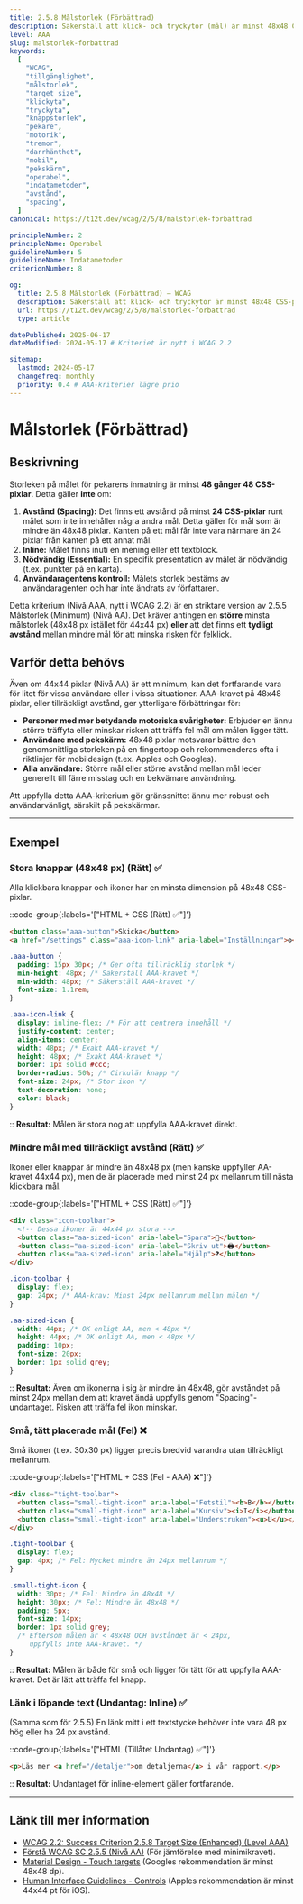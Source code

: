 ```yaml
---
title: 2.5.8 Målstorlek (Förbättrad)
description: Säkerställ att klick- och tryckytor (mål) är minst 48x48 CSS-pixlar stora, eller att det finns tillräckligt avstånd mellan små mål.
level: AAA
slug: malstorlek-forbattrad
keywords:
  [
    "WCAG",
    "tillgänglighet",
    "målstorlek",
    "target size",
    "klickyta",
    "tryckyta",
    "knappstorlek",
    "pekare",
    "motorik",
    "tremor",
    "darrhänthet",
    "mobil",
    "pekskärm",
    "operabel",
    "indatametoder",
    "avstånd",
    "spacing",
  ]
canonical: https://t12t.dev/wcag/2/5/8/malstorlek-forbattrad

principleNumber: 2
principleName: Operabel
guidelineNumber: 5
guidelineName: Indatametoder
criterionNumber: 8

og:
  title: 2.5.8 Målstorlek (Förbättrad) – WCAG
  description: Säkerställ att klick- och tryckytor är minst 48x48 CSS-pixlar eller har tillräckligt avstånd.
  url: https://t12t.dev/wcag/2/5/8/malstorlek-forbattrad
  type: article

datePublished: 2025-06-17
dateModified: 2024-05-17 # Kriteriet är nytt i WCAG 2.2

sitemap:
  lastmod: 2024-05-17
  changefreq: monthly
  priority: 0.4 # AAA-kriterier lägre prio
---
```


# Målstorlek (Förbättrad)

## Beskrivning

Storleken på målet för pekarens inmatning är minst **48 gånger 48 CSS-pixlar**. Detta gäller **inte** om:

1.  **Avstånd (Spacing):** Det finns ett avstånd på minst **24 CSS-pixlar** runt målet som inte innehåller några andra mål. Detta gäller för mål som är mindre än 48x48 pixlar. Kanten på ett mål får inte vara närmare än 24 pixlar från kanten på ett annat mål.
2.  **Inline:** Målet finns inuti en mening eller ett textblock.
3.  **Nödvändig (Essential):** En specifik presentation av målet är nödvändig (t.ex. punkter på en karta).
4.  **Användaragentens kontroll:** Målets storlek bestäms av användaragenten och har inte ändrats av författaren.

Detta kriterium (Nivå AAA, nytt i WCAG 2.2) är en striktare version av 2.5.5 Målstorlek (Minimum) (Nivå AA). Det kräver antingen en **större** minsta målstorlek (48x48 px istället för 44x44 px) **eller** att det finns ett **tydligt avstånd** mellan mindre mål för att minska risken för felklick.

## Varför detta behövs

Även om 44x44 pixlar (Nivå AA) är ett minimum, kan det fortfarande vara för litet för vissa användare eller i vissa situationer. AAA-kravet på 48x48 pixlar, eller tillräckligt avstånd, ger ytterligare förbättringar för:

- **Personer med mer betydande motoriska svårigheter:** Erbjuder en ännu större träffyta eller minskar risken att träffa fel mål om målen ligger tätt.
- **Användare med pekskärm:** 48x48 pixlar motsvarar bättre den genomsnittliga storleken på en fingertopp och rekommenderas ofta i riktlinjer för mobildesign (t.ex. Apples och Googles).
- **Alla användare:** Större mål eller större avstånd mellan mål leder generellt till färre misstag och en bekvämare användning.

Att uppfylla detta AAA-kriterium gör gränssnittet ännu mer robust och användarvänligt, särskilt på pekskärmar.

---

## Exempel

### Stora knappar (48x48 px) (Rätt) ✅

Alla klickbara knappar och ikoner har en minsta dimension på 48x48 CSS-pixlar.

::code-group{:labels='["HTML + CSS (Rätt) ✅"]'}

```html showLineNumbers
<button class="aaa-button">Skicka</button>
<a href="/settings" class="aaa-icon-link" aria-label="Inställningar">⚙️</a>
```

```css showLineNumbers
.aaa-button {
  padding: 15px 30px; /* Ger ofta tillräcklig storlek */
  min-height: 48px; /* Säkerställ AAA-kravet */
  min-width: 48px; /* Säkerställ AAA-kravet */
  font-size: 1.1rem;
}

.aaa-icon-link {
  display: inline-flex; /* För att centrera innehåll */
  justify-content: center;
  align-items: center;
  width: 48px; /* Exakt AAA-kravet */
  height: 48px; /* Exakt AAA-kravet */
  border: 1px solid #ccc;
  border-radius: 50%; /* Cirkulär knapp */
  font-size: 24px; /* Stor ikon */
  text-decoration: none;
  color: black;
}
```

::
**Resultat:** Målen är stora nog att uppfylla AAA-kravet direkt.

### Mindre mål med tillräckligt avstånd (Rätt) ✅

Ikoner eller knappar är mindre än 48x48 px (men kanske uppfyller AA-kravet 44x44 px), men de är placerade med minst 24 px mellanrum till nästa klickbara mål.

::code-group{:labels='["HTML + CSS (Rätt) ✅"]'}

```html showLineNumbers
<div class="icon-toolbar">
  <!-- Dessa ikoner är 44x44 px stora -->
  <button class="aa-sized-icon" aria-label="Spara">💾</button>
  <button class="aa-sized-icon" aria-label="Skriv ut">🖨️</button>
  <button class="aa-sized-icon" aria-label="Hjälp">❓</button>
</div>
```

```css showLineNumbers
.icon-toolbar {
  display: flex;
  gap: 24px; /* AAA-krav: Minst 24px mellanrum mellan målen */
}

.aa-sized-icon {
  width: 44px; /* OK enligt AA, men < 48px */
  height: 44px; /* OK enligt AA, men < 48px */
  padding: 10px;
  font-size: 20px;
  border: 1px solid grey;
}
```

::
**Resultat:** Även om ikonerna i sig är mindre än 48x48, gör avståndet på minst 24px mellan dem att kravet ändå uppfylls genom "Spacing"-undantaget. Risken att träffa fel ikon minskar.

### Små, tätt placerade mål (Fel) ❌

Små ikoner (t.ex. 30x30 px) ligger precis bredvid varandra utan tillräckligt mellanrum.

::code-group{:labels='["HTML + CSS (Fel - AAA) ❌"]'}

```html showLineNumbers
<div class="tight-toolbar">
  <button class="small-tight-icon" aria-label="Fetstil"><b>B</b></button>
  <button class="small-tight-icon" aria-label="Kursiv"><i>I</i></button>
  <button class="small-tight-icon" aria-label="Understruken"><u>U</u></button>
</div>
```

```css showLineNumbers
.tight-toolbar {
  display: flex;
  gap: 4px; /* Fel: Mycket mindre än 24px mellanrum */
}

.small-tight-icon {
  width: 30px; /* Fel: Mindre än 48x48 */
  height: 30px; /* Fel: Mindre än 48x48 */
  padding: 5px;
  font-size: 14px;
  border: 1px solid grey;
  /* Eftersom målen är < 48x48 OCH avståndet är < 24px,
     uppfylls inte AAA-kravet. */
}
```

::
**Resultat:** Målen är både för små och ligger för tätt för att uppfylla AAA-kravet. Det är lätt att träffa fel knapp.

### Länk i löpande text (Undantag: Inline) ✅

(Samma som för 2.5.5) En länk mitt i ett textstycke behöver inte vara 48 px hög eller ha 24 px avstånd.

::code-group{:labels='["HTML (Tillåtet Undantag) ✅"]'}

```html showLineNumbers
<p>Läs mer <a href="/detaljer">om detaljerna</a> i vår rapport.</p>
```

::
**Resultat:** Undantaget för inline-element gäller fortfarande.

---

## Länk till mer information

- [WCAG 2.2: Success Criterion 2.5.8 Target Size (Enhanced) (Level AAA)](https://www.w3.org/WAI/WCAG22/Understanding/target-size-enhanced.html)
- [Förstå WCAG SC 2.5.5 (Nivå AA)](https://www.w3.org/WAI/WCAG22/Understanding/target-size-minimum.html) (För jämförelse med minimikravet).
- [Material Design - Touch targets](https://m2.material.io/design/usability/accessibility.html#layout-and-typography) (Googles rekommendation är minst 48x48 dp).
- [Human Interface Guidelines - Controls](https://developer.apple.com/design/human-interface-guidelines/controls#Buttons) (Apples rekommendation är minst 44x44 pt för iOS).
